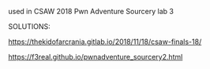 used in CSAW 2018 Pwn Adventure Sourcery lab 3

SOLUTIONS:

https://thekidofarcrania.gitlab.io/2018/11/18/csaw-finals-18/

https://f3real.github.io/pwnadventure_sourcery2.html
